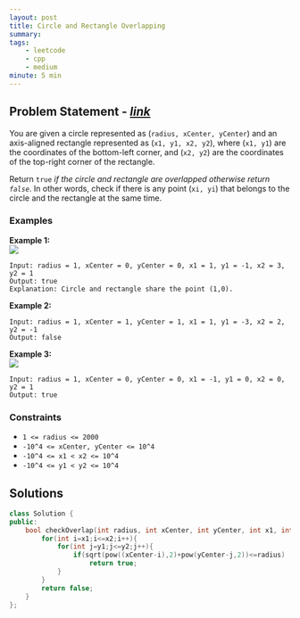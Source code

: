 ```yaml
---
layout: post
title: Circle and Rectangle Overlapping
summary:
tags:
    - leetcode
    - cpp
    - medium
minute: 5 min
---
```


## Problem Statement - [*link*](https://leetcode.com/problems/circle-and-rectangle-overlapping/submissions)  

You are given a circle represented as (`radius, xCenter, yCenter`) and an axis-aligned rectangle represented as (`x1, y1, x2, y2`), where (`x1, y1`) are the coordinates of the bottom-left corner, and (`x2, y2`) are the coordinates of the top-right corner of the rectangle.

Return `true` *if the circle and rectangle are overlapped otherwise return `false`*. In other words, check if there is any point (`xi, yi`) that belongs to the circle and the rectangle at the same time.


### Examples

**Example 1:**  
<img src="https://assets.leetcode.com/uploads/2020/02/20/sample_4_1728.png">
```
Input: radius = 1, xCenter = 0, yCenter = 0, x1 = 1, y1 = -1, x2 = 3, y2 = 1
Output: true
Explanation: Circle and rectangle share the point (1,0).
```

**Example 2:**  
```
Input: radius = 1, xCenter = 1, yCenter = 1, x1 = 1, y1 = -3, x2 = 2, y2 = -1
Output: false
```

**Example 3:**  
<img src="https://assets.leetcode.com/uploads/2020/02/20/sample_2_1728.png">
```
Input: radius = 1, xCenter = 0, yCenter = 0, x1 = -1, y1 = 0, x2 = 0, y2 = 1
Output: true
```

### Constraints

+ `1 <= radius <= 2000`
+ `-10^4 <= xCenter, yCenter <= 10^4`
+ `-10^4 <= x1 < x2 <= 10^4`
+ `-10^4 <= y1 < y2 <= 10^4`

## Solutions

```cpp
class Solution {
public:
    bool checkOverlap(int radius, int xCenter, int yCenter, int x1, int y1, int x2, int y2) {
        for(int i=x1;i<=x2;i++){
            for(int j=y1;j<=y2;j++){
                if(sqrt(pow((xCenter-i),2)+pow(yCenter-j,2))<=radius)
                    return true;
            }
        }
        return false;  
    }
};
```